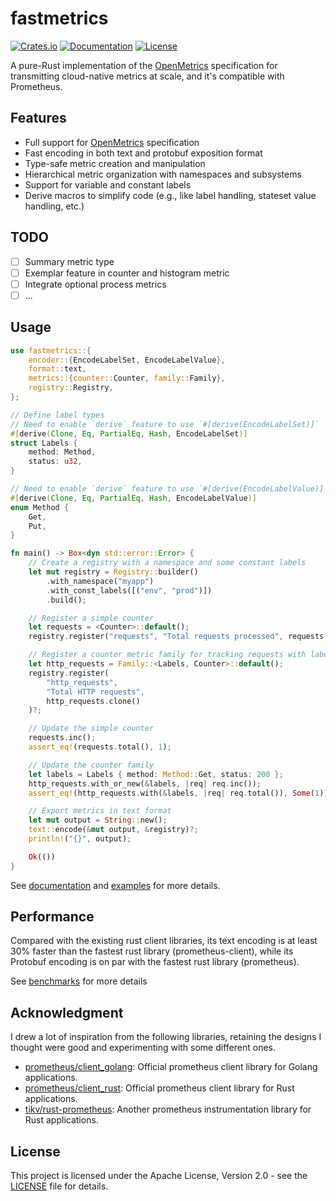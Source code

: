 # fastmetrics

[![Crates.io](https://img.shields.io/crates/v/fastmetrics.svg)](https://crates.io/crates/fastmetrics)
[![Documentation](https://docs.rs/fastmetrics/badge.svg)](https://docs.rs/fastmetrics)
[![License](https://img.shields.io/badge/license-Apache--2.0-blue.svg)](LICENSE)

A pure-Rust implementation of the [OpenMetrics] specification for transmitting cloud-native metrics at scale,
and it's compatible with Prometheus.

[OpenMetrics]: https://github.com/prometheus/OpenMetrics/blob/main/specification/OpenMetrics.md

## Features

- Full support for [OpenMetrics] specification
- Fast encoding in both text and protobuf exposition format
- Type-safe metric creation and manipulation
- Hierarchical metric organization with namespaces and subsystems
- Support for variable and constant labels
- Derive macros to simplify code (e.g., like label handling, stateset value handling, etc.)

## TODO

- [ ] Summary metric type
- [ ] Exemplar feature in counter and histogram metric
- [ ] Integrate optional process metrics
- [ ] ...

## Usage

```rust
use fastmetrics::{
    encoder::{EncodeLabelSet, EncodeLabelValue},
    format::text,
    metrics::{counter::Counter, family::Family},
    registry::Registry,
};

// Define label types
// Need to enable `derive` feature to use `#[derive(EncodeLabelSet)]`
#[derive(Clone, Eq, PartialEq, Hash, EncodeLabelSet)]
struct Labels {
    method: Method,
    status: u32,
}

// Need to enable `derive` feature to use `#[derive(EncodeLabelValue)]`
#[derive(Clone, Eq, PartialEq, Hash, EncodeLabelValue)]
enum Method {
    Get,
    Put,
}

fn main() -> Box<dyn std::error::Error> {
    // Create a registry with a namespace and some constant labels
    let mut registry = Registry::builder()
        .with_namespace("myapp")
        .with_const_labels([("env", "prod")])
        .build();

    // Register a simple counter
    let requests = <Counter>::default();
    registry.register("requests", "Total requests processed", requests.clone())?;

    // Register a counter metric family for tracking requests with labels
    let http_requests = Family::<Labels, Counter>::default();
    registry.register(
        "http_requests",
        "Total HTTP requests",
        http_requests.clone()
    )?;

    // Update the simple counter
    requests.inc();
    assert_eq!(requests.total(), 1);

    // Update the counter family
    let labels = Labels { method: Method::Get, status: 200 };
    http_requests.with_or_new(&labels, |req| req.inc());
    assert_eq!(http_requests.with(&labels, |req| req.total()), Some(1));

    // Export metrics in text format
    let mut output = String::new();
    text::encode(&mut output, &registry)?;
    println!("{}", output);

    Ok(())
}
```

See [documentation](https://docs.rs/fastmetrics) and [examples](./examples) for more details.

## Performance

Compared with the existing rust client libraries, its text encoding is at least 30% faster than the fastest rust library (prometheus-client),
while its Protobuf encoding is on par with the fastest rust library (prometheus).

See [benchmarks](./benchmarks/README.md) for more details

## Acknowledgment

I drew a lot of inspiration from the following libraries, retaining the designs I thought were good and experimenting with some different ones.

- [prometheus/client_golang](https://github.com/prometheus/client_golang): Official prometheus client library for Golang applications.
- [prometheus/client_rust](https://github.com/prometheus/client_rust): Official prometheus client library for Rust applications.
- [tikv/rust-prometheus](https://github.com/tikv/rust-prometheus): Another prometheus instrumentation library for Rust applications.

## License

This project is licensed under the Apache License, Version 2.0 - see the [LICENSE](LICENSE) file for details.
